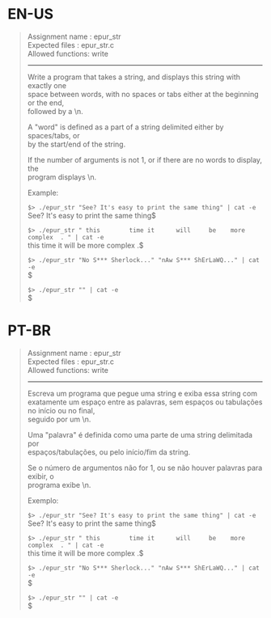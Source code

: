 # EN-US

> Assignment name  : epur_str   
> Expected files   : epur_str.c   
> Allowed functions: write   
>
> --------------------------------------------------------------------------------   
> 
> Write a program that takes a string, and displays this string with exactly one   
> space between words, with no spaces or tabs either at the beginning or the end,   
> followed by a \n.   
> 
> A "word" is defined as a part of a string delimited either by spaces/tabs, or   
> by the start/end of the string.   
> 
> If the number of arguments is not 1, or if there are no words to display, the   
> program displays \n.   
> 
> Example:   
> 
> `$> ./epur_str "See? It's easy to print the same thing" | cat -e`   
> See? It's easy to print the same thing$   
> 
> `$> ./epur_str " this        time it      will     be    more complex  . " | cat -e`   
> this time it will be more complex .$   
> 
> `$> ./epur_str "No S*** Sherlock..." "nAw S*** ShErLaWQ..." | cat -e`   
> $   
> 
> `$> ./epur_str "" | cat -e`   
> $   

# PT-BR

> Assignment name  : epur_str   
> Expected files   : epur_str.c   
> Allowed functions: write   
>
> --------------------------------------------------------------------------------   
> 
> Escreva um programa que pegue uma string e exiba essa string com exatamente um
> espaço entre as palavras, sem espaços ou tabulações no início ou no final,   
> seguido por um \n.   
> 
> Uma "palavra" é definida como uma parte de uma string delimitada por   
> espaços/tabulações, ou pelo início/fim da string.   
> 
> Se o número de argumentos não for 1, ou se não houver palavras para exibir, o   
> programa exibe \n.   
> 
> Exemplo:   
> 
> `$> ./epur_str "See? It's easy to print the same thing" | cat -e`   
> See? It's easy to print the same thing$   
> 
> `$> ./epur_str " this        time it      will     be    more complex  . " | cat -e`   
> this time it will be more complex .$   
> 
> `$> ./epur_str "No S*** Sherlock..." "nAw S*** ShErLaWQ..." | cat -e`   
> $   
> 
> `$> ./epur_str "" | cat -e`   
> $   
